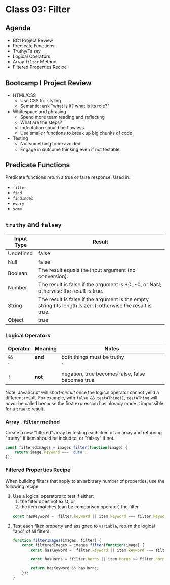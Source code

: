 Class 03: Filter
===

## Agenda

- BC1 Project Review
- Predicate Functions
- Truthy/Falsey
- Logical Operators
- Array `filter` Method
- Filtered Properties Recipe

## Bootcamp I Project Review

- HTML/CSS
    - Use CSS for styling
    - Semantic: ask "what is it? what is its role?"
- Whitespace and phrasing
    - Spend more team reading and reflecting
    - What are the steps?
    - Indentation should be flawless
    - Use smaller functions to break up big chunks of code
- Testing
    - Not something to be avoided
    - Engage in outcome thinking even if not testable

## Predicate Functions

Predicate functions return a true or false response. Used in:
- `filter`
- `find`
- `findIndex`
- `every`
- `some`

## `truthy` and `falsey`

Input Type | Result
---|---
Undefined	|false
Null	|false
Boolean	|The result equals the input argument (no conversion).
Number	|The result is false if the argument is +0, -0, or NaN; otherwise the result is true.
String	|The result is false if the argument is the empty string (its length is zero); otherwise the result is true.
Object	|true

### Logical Operators

Operator | Meaning | Notes
---|---|---
`&&` | **and** | both things must be truthy
`||` | **or** | one of the two things must be truthy
`!` | **not** | negation, true becomes false, false becomes true

Note: JavaScript will *short-circuit* once the logical operator cannot yeild a different result. For example, with `false && testAThing()`, `testAThing` will _never_ be called because the first expression has already made it impossible for a `true` to result.

### Array `.filter` method

Create a new "filtered" array by testing each item of an array and
returning "truthy" if item should be included, or "falsey" if not.

```js
const filteredImages = images.filter(function(image) {
    return image.keyword === 'cute';
});
```

### Filtered Properties Recipe

When building filters that apply to an arbitrary number of properties, use the following recipe.

1. Use a logical operators to test if either: 
    1. the filter does not exist, or
    1. the item matches (can be comparison operator) the filter
    ```js
    const hasKeyword = !filter.keyword || item.keyword === filter.keyword;
    ```
1. Test each filter property and assigned to `variable`, return the 
logical "and" of all filters:
    ```js
    function filterImages(images, filter) {
        const filteredImages = images.filter(function(image) {
            const hasKeyword = !filter.keyword || item.keyword === filter.keyword;

            const hasHorns = !filter.horns || item.horns >= filter.horns;

            return hasKeyword && hasHorns;
        });
    }
    ```